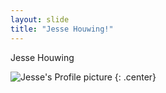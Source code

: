 ```yaml
---
layout: slide
title: "Jesse Houwing!"
---
```


Jesse Houwing

![Jesse's Profile picture](https://pbs.twimg.com/profile_images/1499413027958972425/D-pN6M4K_400x400.png)
{: .center}
